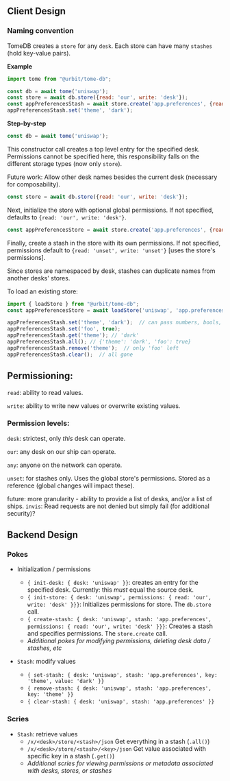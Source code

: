 ## Client Design

### Naming convention

TomeDB creates a `store` for any `desk`.  Each store can have many `stashes` (hold key-value pairs).

**Example**
```javascript
import tome from "@urbit/tome-db";

const db = await tome('uniswap');
const store = await db.store({read: 'our', write: 'desk'});
const appPreferencesStash = await store.create('app.preferences', {read: 'our', write: 'desk'});
appPreferencesStash.set('theme', 'dark');
```
**Step-by-step**
```javascript
const db = await tome('uniswap');
```
This constructor call creates a top level entry for the specified desk.  Permissions cannot be specified here, this responsibility falls on the different storage types (now only `store`).

Future work: Allow other desk names besides the current desk (necessary for composability).

```javascript
const store = await db.store({read: 'our', write: 'desk'});
```
Next, initialize the store with optional global permissions.  If not specified, defaults to `{read: 'our', write: 'desk'}`.

```javascript
const appPreferencesStore = await store.create('app.preferences', {read: 'our', write: 'desk'});
```
Finally, create a stash in the store with its own permissions.  If not specified, permissions default to `{read: 'unset', write: 'unset'}` [uses the store's permissions].

Since stores are namespaced by desk, stashes can duplicate names from another desks' stores.

To load an existing store:
```javascript
import { loadStore } from "@urbit/tome-db";
const appPreferencesStore = await loadStore('uniswap', 'app.preferences');
```

```javascript
appPreferencesStash.set('theme', 'dark');  // can pass numbers, bools, objects as value.  Will be stored in %tome-api as a cord
appPreferencesStash.set('foo', true);
appPreferencesStash.get('theme'); // 'dark'
appPreferencesStash.all(); // {'theme': 'dark', 'foo': true}
appPreferencesStash.remove('theme');  // only 'foo' left
appPreferencesStash.clear();  // all gone
```

## Permissioning:

`read`:  ability to read values.

`write`:  ability to write new values or overwrite existing values.


### Permission levels:

`desk`:  strictest, only _this_ desk can operate.

`our`:  any desk on our ship can operate.

`any`:  anyone on the network can operate.

`unset`: for stashes only. Uses the global store's permissions.  Stored as a reference (global changes will impact these).

future: more granularity - ability to provide a list of desks,
and/or a list of ships.  `invis`: Read requests are not denied but simply fail (for additional security)?


## Backend Design

### Pokes

- Initialization / permissions
  - `{ init-desk: { desk: 'uniswap' }}`: creates an entry for the specified desk.  Currently: this _must_ equal the source desk.
  - `{ init-store: { desk: 'uniswap', permissions: { read: 'our', write: 'desk' }}}`:  Initializes permissions for store.  The `db.store` call.
  - `{ create-stash: { desk: 'uniswap', stash: 'app.preferences', permissions: { read: 'our', write: 'desk' }}}`:  Creates a stash and specifies permissions.  The `store.create` call.
  - _Additional pokes for modifying permissions, deleting desk data / stashes, etc_

- `Stash`: modify values
  - `{ set-stash: { desk: 'uniswap', stash: 'app.preferences', key: 'theme', value: 'dark' }}`
  - `{ remove-stash: { desk: 'uniswap', stash: 'app.preferences', key: 'theme' }}`
  - `{ clear-stash: { desk: 'uniswap', stash: 'app.preferences' }}`

### Scries

- `Stash`: retrieve values
  - `/x/<desk>/store/<stash>/json` Get everything in a stash (`.all()`)
  - `/x/<desk>/store/<stash>/<key>/json` Get value associated with specific key in a stash (`.get()`)
  - _Additional scries for viewing permissions or metadata associated with desks, stores, or stashes_
